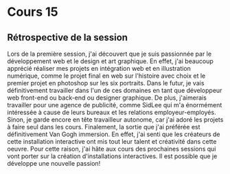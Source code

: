 # Cours 15
## Rétrospective de la session

Lors de la première session, j'ai découvert que je suis passionnée par le développement web et le design et art graphique. En effet, j'ai beaucoup apprécié réaliser mes projets en intégration web et en illustration numérique, comme le projet final en web sur l'histoire avec choix et le premier projet en photoshop sur les six portraits. Dans le futur, je vais définitivement travailler dans l'un de ces domaines en tant que développeur web front-end ou back-end ou designer graphique. De plus, j'aimerais travailler pour une agence de publicité, comme SidLee qui m'a énormément intéressée à cause de leurs bureaux et les relations employeur-employés. Sinon, je garde encore en tête travailleur autonome, car j'ai adoré les projets à faire seul dans les cours. Finalement, la sortie que j'ai préférée est définitivement Van Gogh immersion. En effet, j'ai senti que les créateurs de cette installation interactive ont mis tout leur talent et créativité dans cette oeuvre. Pour cette raison, j'ai hâte aux cours des prochaines sessions qui vont porter sur la création d'installations interactives. Il est possible que je développe une nouvelle passion!
